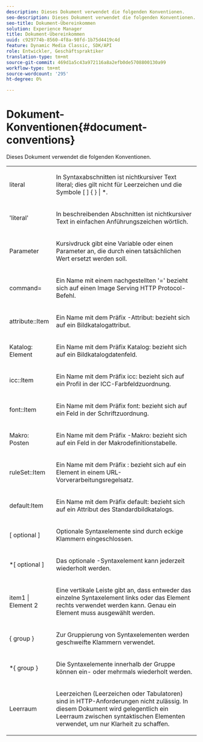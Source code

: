 ```yaml
---
description: Dieses Dokument verwendet die folgenden Konventionen.
seo-description: Dieses Dokument verwendet die folgenden Konventionen.
seo-title: Dokument-Übereinkommen
solution: Experience Manager
title: Dokument-Übereinkommen
uuid: c929774b-8560-4f8a-98fd-1b75d4419c4d
feature: Dynamic Media Classic, SDK/API
role: Entwickler, Geschäftspraktiker
translation-type: tm+mt
source-git-commit: 469d1a5c43a972116a8a2efb0de5708800130a99
workflow-type: tm+mt
source-wordcount: '295'
ht-degree: 0%

---
```



# Dokument-Konventionen{#document-conventions}

Dieses Dokument verwendet die folgenden Konventionen.

<table id="simpletable_8C9DB0DA5F2B4C068794415602B768CB"> 
 <tr class="strow"> 
  <td class="stentry"> <p>literal </p> </td> 
  <td class="stentry"> <p>In Syntaxabschnitten ist nichtkursiver Text literal; dies gilt nicht für Leerzeichen und die Symbole [ ] { } | *. </p> </td> 
 </tr> 
 <tr class="strow"> 
  <td class="stentry"> <p>'literal' </p> </td> 
  <td class="stentry"> <p>In beschreibenden Abschnitten ist nichtkursiver Text in einfachen Anführungszeichen wörtlich. </p> </td> 
 </tr> 
 <tr class="strow"> 
  <td class="stentry"> <p> <span class="varname"> Parameter </span> </p> </td> 
  <td class="stentry"> <p>Kursivdruck gibt eine Variable oder einen Parameter an, die durch einen tatsächlichen Wert ersetzt werden soll. </p> </td> 
 </tr> 
 <tr class="strow"> 
  <td class="stentry"> <p> <span class="codeph"> command=  </span> </p> </td> 
  <td class="stentry"> <p>Ein Name mit einem nachgestellten '=' bezieht sich auf einen Image Serving HTTP Protocol-Befehl. </p> </td> 
 </tr> 
 <tr class="strow"> 
  <td class="stentry"> <p> <span class="codeph"> attribute::Item  </span> </p> </td> 
  <td class="stentry"> <p>Ein Name mit dem Präfix <span class="codeph">-Attribut: </span> bezieht sich auf ein Bildkatalogattribut. </p> </td> 
 </tr> 
 <tr class="strow"> 
  <td class="stentry"> <p> <span class="codeph"> Katalog: Element  </span> </p> </td> 
  <td class="stentry"> <p>Ein Name mit dem Präfix <span class="codeph"> Katalog: </span> bezieht sich auf ein Bildkatalogdatenfeld. </p> </td> 
 </tr> 
 <tr class="strow"> 
  <td class="stentry"> <p> <span class="codeph"> icc::Item  </span> </p> </td> 
  <td class="stentry"> <p>Ein Name mit dem Präfix <span class="codeph"> icc: </span> bezieht sich auf ein Profil in der ICC-Farbfeldzuordnung. </p> </td> 
 </tr> 
 <tr class="strow"> 
  <td class="stentry"> <p> <span class="codeph"> font::Item  </span> </p> </td> 
  <td class="stentry"> <p>Ein Name mit dem Präfix <span class="codeph"> font: </span> bezieht sich auf ein Feld in der Schriftzuordnung. </p> </td> 
 </tr> 
 <tr class="strow"> 
  <td class="stentry"> <p> <span class="codeph"> Makro: Posten  </span> </p> </td> 
  <td class="stentry"> <p>Ein Name mit dem Präfix <span class="codeph">-Makro: </span> bezieht sich auf ein Feld in der Makrodefinitionstabelle. </p> </td> 
 </tr> 
 <tr class="strow"> 
  <td class="stentry"> <p> <span class="codeph"> ruleSet::Item  </span> </p> </td> 
  <td class="stentry"> <p>Ein Name mit dem Präfix <span class="codeph">: </span> bezieht sich auf ein Element in einem URL-Vorverarbeitungsregelsatz. </p> </td> 
 </tr> 
 <tr class="strow"> 
  <td class="stentry"> <p> <span class="codeph"> default:Item  </span> </p> </td> 
  <td class="stentry"> <p>Ein Name mit dem Präfix <span class="codeph"> default: </span> bezieht sich auf ein Attribut des Standardbildkatalogs. </p> </td> 
 </tr> 
 <tr class="strow"> 
  <td class="stentry"> <p> <span class="codeph"> [  <span class="varname"> optional  </span>]  </span> </p> </td> 
  <td class="stentry"> <p>Optionale Syntaxelemente sind durch eckige Klammern eingeschlossen. </p> </td> 
 </tr> 
 <tr class="strow"> 
  <td class="stentry"> <p> <span class="codeph"> *[  <span class="varname"> optional  </span>]  </span> </p> </td> 
  <td class="stentry"> <p>Das <span class="varname"> optionale </span>-Syntaxelement kann jederzeit wiederholt werden. </p> </td> 
 </tr> 
 <tr class="strow"> 
  <td class="stentry"> <p> <span class="codeph"> <span class="varname"> item1  </span>|  <span class="varname"> Element 2  </span> </span> </p> </td> 
  <td class="stentry"> <p>Eine vertikale Leiste gibt an, dass entweder das einzelne Syntaxelement links oder das Element rechts verwendet werden kann. Genau ein Element muss ausgewählt werden. </p> </td> 
 </tr> 
 <tr class="strow"> 
  <td class="stentry"> <p> <span class="codeph"> {  <span class="varname"> group  </span>}  </span> </p> </td> 
  <td class="stentry"> <p>Zur Gruppierung von Syntaxelementen werden geschweifte Klammern verwendet. </p> </td> 
 </tr> 
 <tr class="strow"> 
  <td class="stentry"> <p> <span class="codeph"> *{  <span class="varname"> group  </span>}  </span> </p> </td> 
  <td class="stentry"> <p>Die Syntaxelemente innerhalb der Gruppe können ein- oder mehrmals wiederholt werden. </p> </td> 
 </tr> 
 <tr class="strow"> 
  <td class="stentry"> <p>Leerraum </p> </td> 
  <td class="stentry"> <p>Leerzeichen (Leerzeichen oder Tabulatoren) sind in HTTP-Anforderungen nicht zulässig. In diesem Dokument wird gelegentlich ein Leerraum zwischen syntaktischen Elementen verwendet, um nur Klarheit zu schaffen. </p> </td> 
 </tr> 
</table>


